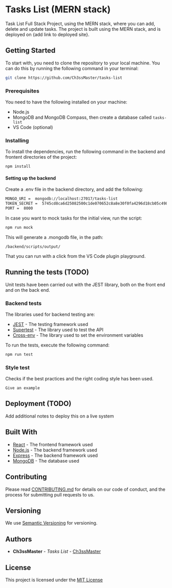 # Tasks List (MERN stack)

Task List Full Stack Project, using the MERN stack, where you can add, delete and update tasks. The project is built using the MERN stack, and is deployed on {add link to deployed site}.

## Getting Started

To start with, you need to clone the repository to your local machine. You can do this by running the following command in your terminal:

```bash
git clone https://github.com/Ch3ssMaster/tasks-list
```

### Prerequisites

You need to have the following installed on your machine:

- Node.js
- MongoDB and MongoDB Compass, then create a database called `tasks-list`
- VS Code (optional)

### Installing

To install the dependencies, run the following command in the backend and frontent directories of the project:

```bash
npm install
```

#### Setting up the backend

Create a .env file in the backend directory, and add the following:

```bash
MONGO_URI =  mongodb://localhost:27017/tasks-list
TOKEN_SECRET =  5745cd8ca6d25082500c1de070652c8a8e30f0fa4296d18cb05c4985746e7588
PORT =  8000
```

In case you want to mock tasks for the initial view, run the script:

```bash
npm run mock
```

This will generate a .mongodb file, in the path:

`/backend/scripts/output/`

That you can run with a click from the VS Code plugin playground.

## Running the tests (TODO)

Unit tests have been carried out with the JEST library, both on the front end and on the back end.

### Backend tests

The libraries used for backend testing are:

- [JEST](https://jestjs.io/) - The testing framework used
- [Supertest](https://www.npmjs.com/package/supertest) - The library used to test the API
- [Cross-env](https://www.npmjs.com/package/cross-env) - The library used to set the environment variables

To run the tests, execute the following command:

```bash
npm run test
```

### Style test

Checks if the best practices and the right coding style has been used.

    Give an example

## Deployment (TODO)

Add additional notes to deploy this on a live system

## Built With

- [React](https://reactjs.org/) - The frontend framework used
- [Node.js](https://nodejs.org/en/) - The backend framework used
- [Express](https://expressjs.com/) - The backend framework used
- [MongoDB](https://www.mongodb.com/) - The database used

## Contributing

Please read [CONTRIBUTING.md](CONTRIBUTING.md) for details on our code
of conduct, and the process for submitting pull requests to us.

## Versioning

We use [Semantic Versioning](http://semver.org/) for versioning.

## Authors

- **Ch3ssMaster** - _Tasks List_ -
  [Ch3ssMaster](https://github.com/Ch3ssMaster)

## License

This project is licensed under the [MIT License](https://github.com/Ch3ssMaster/tasks-list/blob/main/LICENSE)
